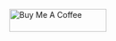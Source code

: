 


<a href="https://www.buymeacoffee.com/rajaaltus" target="_blank"><img src="https://cdn.buymeacoffee.com/buttons/default-yellow.png" alt="Buy Me A Coffee" height="41" width="174"></a>
